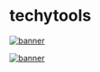# techytools

<a href="https://beta.publishers.adsterra.com/referral/UnrXWiSmTK"><img alt="banner" src="https://landings-cdn.adsterratech.com/referralBanners/png/80%20x%2030%20px.png" /></a>

<a href="https://beta.publishers.adsterra.com/referral/UnrXWiSmTK"><img alt="banner" src="https://landings-cdn.adsterratech.com/referralBanners/png/250%20x%20250%20px.png" /></a>
